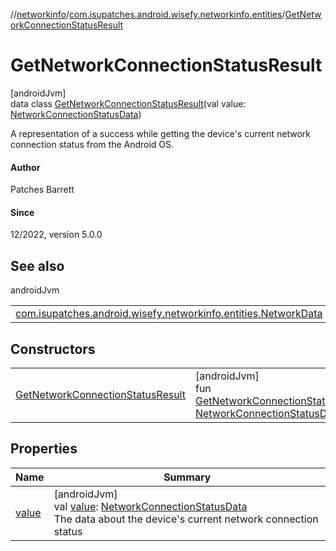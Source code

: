 //[networkinfo](../../../index.md)/[com.isupatches.android.wisefy.networkinfo.entities](../index.md)/[GetNetworkConnectionStatusResult](index.md)

# GetNetworkConnectionStatusResult

[androidJvm]\
data class [GetNetworkConnectionStatusResult](index.md)(val value: [NetworkConnectionStatusData](../-network-connection-status-data/index.md))

A representation of a success while getting the device's current network connection status from the Android OS.

#### Author

Patches Barrett

#### Since

12/2022, version 5.0.0

## See also

androidJvm

| | |
|---|---|
| [com.isupatches.android.wisefy.networkinfo.entities.NetworkData](../-network-data/index.md) |  |

## Constructors

| | |
|---|---|
| [GetNetworkConnectionStatusResult](-get-network-connection-status-result.md) | [androidJvm]<br>fun [GetNetworkConnectionStatusResult](-get-network-connection-status-result.md)(value: [NetworkConnectionStatusData](../-network-connection-status-data/index.md)) |

## Properties

| Name | Summary |
|---|---|
| [value](value.md) | [androidJvm]<br>val [value](value.md): [NetworkConnectionStatusData](../-network-connection-status-data/index.md)<br>The data about the device's current network connection status |
